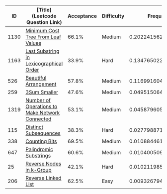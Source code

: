 |ID|[Title](Leetcode Question Link)|Acceptance|Difficulty|Frequency|
|----|-----|----|---|---|
|1130|[Minimum Cost Tree From Leaf Values]( https://leetcode.com/problems/minimum-cost-tree-from-leaf-values)|66.1%|Medium|0.20224156200426477|
|1163|[Last Substring in Lexicographical Order]( https://leetcode.com/problems/last-substring-in-lexicographical-order)|33.9%|Hard|0.13476502218995134|
|526|[Beautiful Arrangement]( https://leetcode.com/problems/beautiful-arrangement)|57.8%|Medium|0.11699160434169399|
|259|[3Sum Smaller]( https://leetcode.com/problems/3sum-smaller)|47.6%|Medium|0.04951506452738057|
|1319|[Number of Operations to Make Network Connected]( https://leetcode.com/problems/number-of-operations-to-make-network-connected)|53.1%|Medium|0.04587960575069364|
|115|[Distinct Subsequences]( https://leetcode.com/problems/distinct-subsequences)|38.3%|Hard|0.027798871362742988|
|338|[Counting Bits]( https://leetcode.com/problems/counting-bits)|69.5%|Medium|0.01088446119842327|
|647|[Palindromic Substrings]( https://leetcode.com/problems/palindromic-substrings)|60.6%|Medium|0.010400509768078022|
|25|[Reverse Nodes in k-Group]( https://leetcode.com/problems/reverse-nodes-in-k-group)|42.1%|Hard|0.01021198560502829|
|206|[Reverse Linked List]( https://leetcode.com/problems/reverse-linked-list)|62.5%|Easy|0.009326794511974934|
